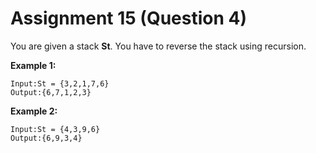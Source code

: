 # Assignment 15 (Question 4)

You are given a stack **St**. You have to reverse the stack using recursion.

**Example 1:**

```
Input:St = {3,2,1,7,6}
Output:{6,7,1,2,3}
```

**Example 2:**

```
Input:St = {4,3,9,6}
Output:{6,9,3,4}
```